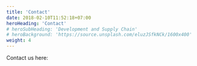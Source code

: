 ```yaml
---
title: 'Contact'
date: 2018-02-10T11:52:18+07:00
heroHeading: 'Contact'
# heroSubHeading: 'Development and Supply Chain'
# heroBackground: 'https://source.unsplash.com/eluzJSfkNCk/1600x400'
weight: 4
---
```


Contact us here:
